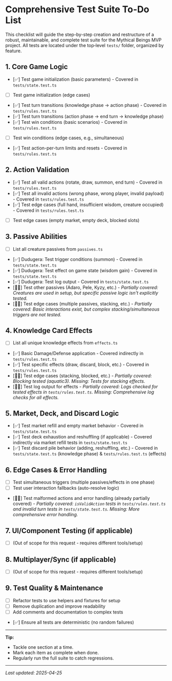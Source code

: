 # Comprehensive Test Suite To-Do List

This checklist will guide the step-by-step creation and restructure of a robust, maintainable, and complete test suite for the Mythical Beings MVP project. All tests are located under the top‑level `tests/` folder, organized by feature.

## 1. Core Game Logic
- [✅] Test game initialization (basic parameters) - Covered in `tests/state.test.ts`
- [ ] Test game initialization (edge cases)
- [✅] Test turn transitions (knowledge phase -> action phase) - Covered in `tests/rules.test.ts`
- [✅] Test turn transitions (action phase -> end turn -> knowledge phase)
- [✅] Test win conditions (basic scenarios) - Covered in `tests/rules.test.ts`
- [ ] Test win conditions (edge cases, e.g., simultaneous)
- [✅] Test action-per-turn limits and resets - Covered in `tests/rules.test.ts`

## 2. Action Validation
- [✅] Test all valid actions (rotate, draw, summon, end turn) - Covered in `tests/rules.test.ts`
- [✅] Test all invalid actions (wrong phase, wrong player, invalid payload) - Covered in `tests/rules.test.ts`
- [✅] Test edge cases (full hand, insufficient wisdom, creature occupied) - Covered in `tests/rules.test.ts`
- [ ] Test edge cases (empty market, empty deck, blocked slots)

## 3. Passive Abilities
- [ ] List all creature passives from `passives.ts`
- [✅] Dudugera: Test trigger conditions (summon) - Covered in `tests/state.test.ts`
- [✅] Dudugera: Test effect on game state (wisdom gain) - Covered in `tests/state.test.ts`
- [✅] Dudugera: Test log output - Covered in `tests/state.test.ts`
- [🤼🏾] Test other passives (Adaro, Pele, Kyzy, etc.) - *Partially covered: Creatures are used in setup, but specific passive logic isn't explicitly tested.*
- [🤼🏾] Test edge cases (multiple passives, stacking, etc.) - *Partially covered: Basic interactions exist, but complex stacking/simultaneous triggers are not tested.*

## 4. Knowledge Card Effects
- [ ] List all unique knowledge effects from `effects.ts`
- [✅] Basic Damage/Defense application - Covered indirectly in `tests/rules.test.ts`
- [✅] Test specific effects (draw, discard, block, etc.) - Covered in `tests/rules.test.ts`
- [🤼🏾] Test edge cases (stacking, blocked, etc.) - *Partially covered: Blocking tested (aquatic3). Missing: Tests for stacking effects.*
- [🤼🏾] Test log output for effects - *Partially covered: Logs checked for tested effects in `tests/rules.test.ts`. Missing: Comprehensive log checks for all effects.*

## 5. Market, Deck, and Discard Logic
- [✅] Test market refill and empty market behavior - Covered in `tests/state.test.ts`
- [✅] Test deck exhaustion and reshuffling (if applicable) - Covered indirectly via market refill tests in `tests/state.test.ts`
- [✅] Test discard pile behavior (adding, reshuffling, etc.) - Covered in `tests/state.test.ts` (knowledge phase) & `tests/rules.test.ts` (effects)

## 6. Edge Cases & Error Handling
- [ ] Test simultaneous triggers (multiple passives/effects in one phase)
- [ ] Test user interaction fallbacks (auto-resolve logic)
- [🤼🏾] Test malformed actions and error handling (already partially covered) - *Partially covered: `isValidAction` tests in `tests/rules.test.ts` and invalid turn tests in `tests/state.test.ts`. Missing: More comprehensive error handling.*

## 7. UI/Component Testing (if applicable)
- [ ] (Out of scope for this request - requires different tools/setup)

## 8. Multiplayer/Sync (if applicable)
- [ ] (Out of scope for this request - requires different tools/setup)

## 9. Test Quality & Maintenance
- [ ] Refactor tests to use helpers and fixtures for setup
- [ ] Remove duplication and improve readability
- [ ] Add comments and documentation to complex tests
- [✅] Ensure all tests are deterministic (no random failures)

---

**Tip:**
- Tackle one section at a time.
- Mark each item as complete when done.
- Regularly run the full suite to catch regressions.

---

*Last updated: 2025-04-25*
